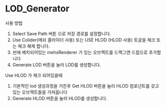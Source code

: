 # LOD_Generator

사용 방법
1. Select Save Path 버튼 으로 저장 경로를 설정합니다.
2. Use Colider(메쉬 콜라이더 사용)  또는 USE HLOD (HLOD 사용) 토글을 체크 또는 체크 해제 합니다.
3. 씬에 배치되어있는 mehsRenderer 가 있는 오브젝트를 드랙그앤 드랍으로 추가합니다 
4. Generate LOD 버튼을 눌러 LOD를 생성합니다.

Use HLOD 가 체크 되어있을때 
1. 기본적인 lod 생성과정을 거친후  Get HLOD 버튼을 눌러 HLOD 컴포넌트를 갖고 있는 오브젝트들을 가져옵니다 
2. Generate HLOD 버튼을 눌러 HLOD를 생성합니다.